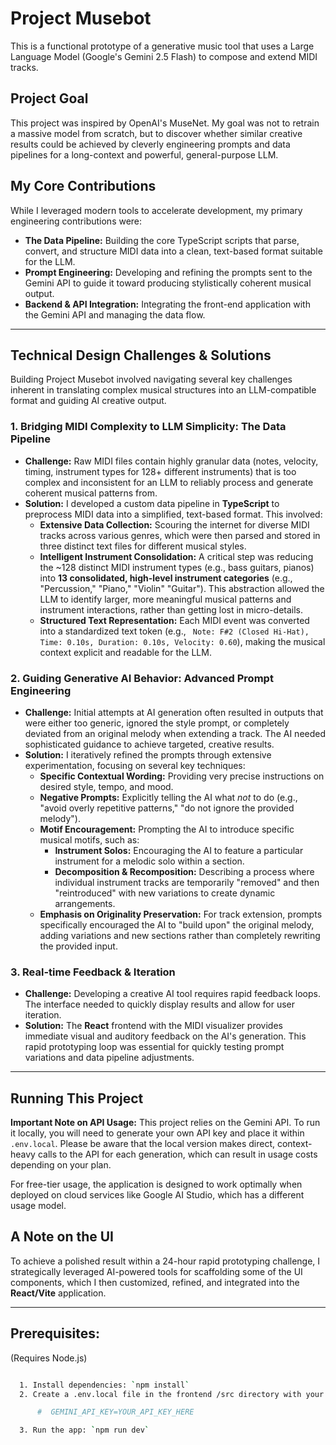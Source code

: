# Project Musebot

This is a functional prototype of a generative music tool that uses a Large Language Model (Google's Gemini 2.5 Flash) to compose and extend MIDI tracks.

## Project Goal

This project was inspired by OpenAI's MuseNet. My goal was not to retrain a massive model from scratch, but to discover whether similar creative results could be achieved by cleverly engineering prompts and data pipelines for a long-context and powerful, general-purpose LLM.

## My Core Contributions

While I leveraged modern tools to accelerate development, my primary engineering contributions were:

*   **The Data Pipeline:** Building the core TypeScript scripts that parse, convert, and structure MIDI data into a clean, text-based format suitable for the LLM.
*   **Prompt Engineering:** Developing and refining the prompts sent to the Gemini API to guide it toward producing stylistically coherent musical output.
*   **Backend & API Integration:** Integrating the front-end application with the Gemini API and managing the data flow.

---

## Technical Design Challenges & Solutions

Building Project Musebot involved navigating several key challenges inherent in translating complex musical structures into an LLM-compatible format and guiding AI creative output.

### 1. Bridging MIDI Complexity to LLM Simplicity: The Data Pipeline

*   **Challenge:** Raw MIDI files contain highly granular data (notes, velocity, timing, instrument types for 128+ different instruments) that is too complex and inconsistent for an LLM to reliably process and generate coherent musical patterns from.
*   **Solution:** I developed a custom data pipeline in **TypeScript** to preprocess MIDI data into a simplified, text-based format. This involved:
    *   **Extensive Data Collection:** Scouring the internet for diverse MIDI tracks across various genres, which were then parsed and stored in three distinct text files for different musical styles.
    *   **Intelligent Instrument Consolidation:** A critical step was reducing the ~128 distinct MIDI instrument types (e.g., bass guitars, pianos) into **13 consolidated, high-level instrument categories** (e.g., "Percussion," "Piano," "Violin" "Guitar"). This abstraction allowed the LLM to identify larger, more meaningful musical patterns and instrument interactions, rather than getting lost in micro-details.
    *   **Structured Text Representation:** Each MIDI event was converted into a standardized text token (e.g., ` Note: F#2 (Closed Hi-Hat), Time: 0.10s, Duration: 0.10s, Velocity: 0.60`), making the musical context explicit and readable for the LLM.

### 2. Guiding Generative AI Behavior: Advanced Prompt Engineering

*   **Challenge:** Initial attempts at AI generation often resulted in outputs that were either too generic, ignored the style prompt, or completely deviated from an original melody when extending a track. The AI needed sophisticated guidance to achieve targeted, creative results.
*   **Solution:** I iteratively refined the prompts through extensive experimentation, focusing on several key techniques:
    *   **Specific Contextual Wording:** Providing very precise instructions on desired style, tempo, and mood.
    *   **Negative Prompts:** Explicitly telling the AI what *not* to do (e.g., "avoid overly repetitive patterns," "do not ignore the provided melody").
    *   **Motif Encouragement:** Prompting the AI to introduce specific musical motifs, such as:
        *   **Instrument Solos:** Encouraging the AI to feature a particular instrument for a melodic solo within a section.
        *   **Decomposition & Recomposition:** Describing a process where individual instrument tracks are temporarily "removed" and then "reintroduced" with new variations to create dynamic arrangements.
    *   **Emphasis on Originality Preservation:** For track extension, prompts specifically encouraged the AI to "build upon" the original melody, adding variations and new sections rather than completely rewriting the provided input.

### 3. Real-time Feedback & Iteration

*   **Challenge:** Developing a creative AI tool requires rapid feedback loops. The interface needed to quickly display results and allow for user iteration.
*   **Solution:** The **React** frontend with the MIDI visualizer provides immediate visual and auditory feedback on the AI's generation. This rapid prototyping loop was essential for quickly testing prompt variations and data pipeline adjustments.

---

## Running This Project

**Important Note on API Usage:**
This project relies on the Gemini API. To run it locally, you will need to generate your own API key and place it within `.env.local`. Please be aware that the local version makes direct, context-heavy calls to the API for each generation, which can result in usage costs depending on your plan.

For free-tier usage, the application is designed to work optimally when deployed on cloud services like Google AI Studio, which has a different usage model.

## A Note on the UI
To achieve a polished result within a 24-hour rapid prototyping challenge, I strategically leveraged AI-powered tools for scaffolding some of the UI components, which I then customized, refined, and integrated into the **React/Vite** application.

---


## **Prerequisites:**
  (Requires Node.js)
  
```bash

  1. Install dependencies: `npm install`
  2. Create a .env.local file in the frontend /src directory with your Gemini API key:

      #  GEMINI_API_KEY=YOUR_API_KEY_HERE

  3. Run the app: `npm run dev`


